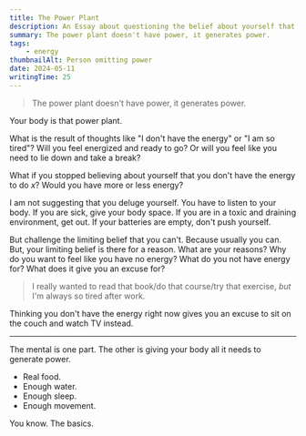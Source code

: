 ```yaml
---
title: The Power Plant
description: An Essay about questioning the belief about yourself that you don't have enough energy to do what you must.
summary: The power plant doesn't have power, it generates power.
tags:
    - energy
thumbnailAlt: Person omitting power
date: 2024-05-11
writingTime: 25
---
```


> The power plant doesn't have power, it generates power.

Your body is that power plant.

What is the result of thoughts like "I don't have the energy" or "I am so tired"?
Will you feel energized and ready to go?
Or will you feel like you need to lie down and take a break?

What if you stopped believing about yourself that you don't have the energy to
do _x_?
Would you have more or less energy?

I am not suggesting that you deluge yourself.
You have to listen to your body.
If you are sick, give your body space.
If you are in a toxic and draining environment, get out.
If your batteries are empty, don't push yourself.

But challenge the limiting belief that you can't.
Because usually you can.
But, your limiting belief is there for a reason.
What are your reasons?
Why do you want to feel like you have no energy?
What do you not have energy for?
What does it give you an excuse for?

> I really wanted to read that book/do that course/try that exercise, _but_ I'm always so tired after work.

Thinking you don't have the energy right now gives you an excuse to sit on the couch and watch TV instead.

---

The mental is one part.
The other is giving your body all it needs to generate power.

- Real food.
- Enough water.
- Enough sleep.
- Enough movement.

You know.
The basics.
